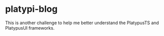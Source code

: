 # platypi-blog

This is another challenge to help me better understand the PlatypusTS and PlatypusUI frameworks.